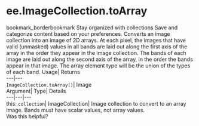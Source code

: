  
#  ee.ImageCollection.toArray 
bookmark_borderbookmark Stay organized with collections  Save and categorize content based on your preferences.
Converts an image collection into an image of 2D arrays. At each pixel, the images that have valid (unmasked) values in all bands are laid out along the first axis of the array in the order they appear in the image collection. The bands of each image are laid out along the second axis of the array, in the order the bands appear in that image. The array element type will be the union of the types of each band. 
Usage| Returns  
---|---  
`ImageCollection.toArray()`| Image  
Argument| Type| Details  
---|---|---  
this: `collection`| ImageCollection| Image collection to convert to an array image. Bands must have scalar values, not array values.  
Was this helpful?
